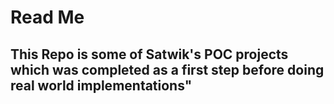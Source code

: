 # Read Me
## This Repo is some of Satwik's POC projects which was completed as a first step before doing real world implementations" 
